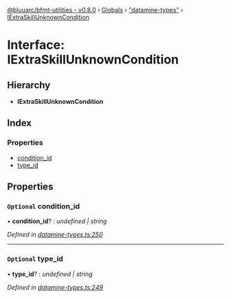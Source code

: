 [@bluuarc/bfmt-utilities - v0.8.0](../README.md) › [Globals](../globals.md) › ["datamine-types"](../modules/_datamine_types_.md) › [IExtraSkillUnknownCondition](_datamine_types_.iextraskillunknowncondition.md)

# Interface: IExtraSkillUnknownCondition

## Hierarchy

* **IExtraSkillUnknownCondition**

## Index

### Properties

* [condition_id](_datamine_types_.iextraskillunknowncondition.md#optional-condition_id)
* [type_id](_datamine_types_.iextraskillunknowncondition.md#optional-type_id)

## Properties

### `Optional` condition_id

• **condition_id**? : *undefined | string*

*Defined in [datamine-types.ts:250](https://github.com/BluuArc/bfmt-utilities/blob/master/src/datamine-types.ts#L250)*

___

### `Optional` type_id

• **type_id**? : *undefined | string*

*Defined in [datamine-types.ts:249](https://github.com/BluuArc/bfmt-utilities/blob/master/src/datamine-types.ts#L249)*
